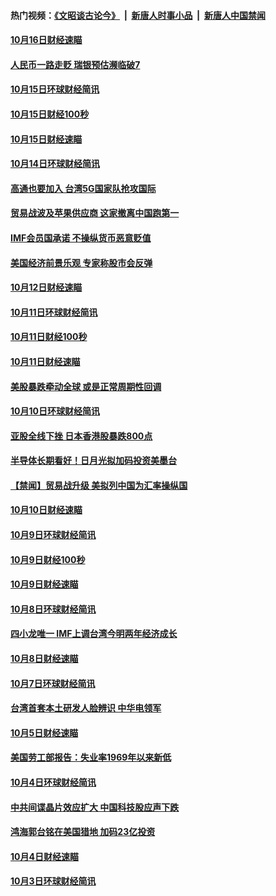 #### 热门视频：[《文昭谈古论今》](https://github.com/gfw-breaker/wenzhao/blob/master/README.md?t=10170033) &nbsp;|&nbsp; [新唐人时事小品](https://github.com/gfw-breaker/ntdtv-comedy/blob/master/README.md?t=10170033) &nbsp;|&nbsp; [新唐人中国禁闻](https://github.com/gfw-breaker/ntdtv-news/blob/master/README.md?t=10170033)

#### [10月16日财经速瞄](../pages/news208/a1395646.md?t=10170033) 

#### [人民币一路走贬 瑞银预估濒临破7](../pages/news208/a1395619.md?t=10170033) 

#### [10月15日环球财经简讯](../pages/news208/a1395588.md?t=10170033) 

#### [10月15日财经100秒](../pages/news208/a1395569.md?t=10170033) 

#### [10月15日财经速瞄](../pages/news208/a1395499.md?t=10170033) 

#### [10月14日环球财经简讯](../pages/news208/a1395446.md?t=10170033) 

#### [高通也要加入 台湾5G国家队抢攻国际](../pages/news208/a1395415.md?t=10170033) 

#### [贸易战波及苹果供应商 这家撤离中国跑第一](../pages/news208/a1395254.md?t=10170033) 

#### [IMF会员国承诺  不操纵货币恶意贬值](../pages/news208/a1395274.md?t=10170033) 

#### [美国经济前景乐观 专家称股市会反弹](../pages/news208/a1395159.md?t=10170033) 

#### [10月12日财经速瞄](../pages/news208/a1395177.md?t=10170033) 

#### [10月11日环球财经简讯](../pages/news208/a1395122.md?t=10170033) 

#### [10月11日财经100秒](../pages/news208/a1395097.md?t=10170033) 

#### [10月11日财经速瞄](../pages/news208/a1395020.md?t=10170033) 

#### [美股暴跌牵动全球 或是正常周期性回调](../pages/news208/a1395005.md?t=10170033) 

#### [10月10日环球财经简讯](../pages/news208/a1394977.md?t=10170033) 

#### [亚股全线下挫 日本香港股暴跌800点](../pages/news208/a1394956.md?t=10170033) 

#### [半导体长期看好！日月光拟加码投资美墨台](../pages/news208/a1394954.md?t=10170033) 

#### [【禁闻】贸易战升级 美拟列中国为汇率操纵国](../pages/news208/a1394887.md?t=10170033) 

#### [10月10日财经速瞄](../pages/news208/a1394883.md?t=10170033) 

#### [10月9日环球财经简讯](../pages/news208/a1394831.md?t=10170033) 

#### [10月9日财经100秒](../pages/news208/a1394812.md?t=10170033) 

#### [10月9日财经速瞄](../pages/news208/a1394741.md?t=10170033) 

#### [10月8日环球财经简讯](../pages/news208/a1394682.md?t=10170033) 

#### [四小龙唯一 IMF上调台湾今明两年经济成长](../pages/news208/a1394649.md?t=10170033) 

#### [10月8日财经速瞄](../pages/news208/a1394582.md?t=10170033) 

#### [10月7日环球财经简讯](../pages/news208/a1394527.md?t=10170033) 

#### [台湾首套本土研发人脸辨识 中华电领军](../pages/news208/a1394509.md?t=10170033) 

#### [10月5日财经速瞄](../pages/news208/a1394260.md?t=10170033) 

#### [美国劳工部报告：失业率1969年以来新低](../pages/news208/a1394221.md?t=10170033) 

#### [10月4日环球财经简讯](../pages/news208/a1394211.md?t=10170033) 

#### [中共间谍晶片效应扩大 中国科技股应声下跌](../pages/news208/a1394210.md?t=10170033) 

#### [鸿海郭台铭在美国猎地 加码23亿投资](../pages/news208/a1394184.md?t=10170033) 

#### [10月4日财经速瞄](../pages/news208/a1394104.md?t=10170033) 

#### [10月3日环球财经简讯](../pages/news208/a1394057.md?t=10170033) 

